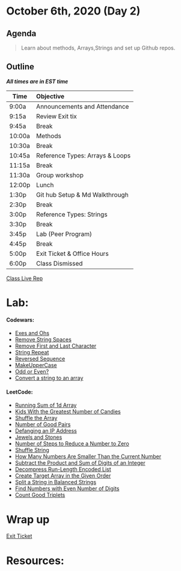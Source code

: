 # October 6th, 2020 (Day 2)

## Agenda
> Learn about methods, Arrays,Strings and set up Github repos.

## Outline
_**All times are in EST time**_

| Time   | Objective                        |
| -------|:---------------------------------|
| 9:00a  | Announcements and Attendance     |
| 9:15a  | Review Exit tix                  |
| 9:45a  | Break                            |
| 10:00a | Methods                          |
| 10:30a | Break                            |
| 10:45a | Reference Types: Arrays & Loops  |
| 11:15a | Break                            |
| 11:30a | Group workshop                   |
| 12:00p | Lunch                            |
| 1:30p  | Git hub Setup & Md Walkthrough   | 
| 2:30p  | Break                            |
| 3:00p  | Reference Types: Strings         |
| 3:30p  | Break                            |
| 3:45p  | Lab (Peer Program)               |
| 4:45p  | Break                            |
| 5:00p  | Exit Ticket & Office Hours       |
| 6:00p  | Class Dismissed                  |


[Class Live Rep](https://repl.it/@SayeedJoseph/Class-Repo-Notes)

# Lab: 

#### Codewars: 
- [Exes and Ohs](https://www.codewars.com/kata/55908aad6620c066bc00002a/train/java)
- [Remove String Spaces](https://www.codewars.com/kata/57eae20f5500ad98e50002c5/train/java)
- [Remove First and Last Character](https://www.codewars.com/kata/56bc28ad5bdaeb48760009b0/train/java)
- [String Repeat](https://www.codewars.com/kata/57a0e5c372292dd76d000d7e/train/java)
- [Reversed Sequence](https://www.codewars.com/kata/5a00e05cc374cb34d100000d/train/java)
- [MakeUpperCase](https://www.codewars.com/kata/57a0556c7cb1f31ab3000ad7/train/java)
- [Odd or Even?](https://www.codewars.com/kata/5949481f86420f59480000e7/train/java)
- [Convert a string to an array](https://www.codewars.com/kata/57e76bc428d6fbc2d500036d/train/java)

#### LeetCode: 
- [Running Sum of 1d Array](https://leetcode.com/problems/running-sum-of-1d-array/)
- [Kids With the Greatest Number of Candies](https://leetcode.com/problems/kids-with-the-greatest-number-of-candies/)
- [Shuffle the Array](https://leetcode.com/problems/shuffle-the-array/)
- [Number of Good Pairs](https://leetcode.com/problems/number-of-good-pairs/)
- [Defanging an IP Address](https://leetcode.com/problems/defanging-an-ip-address/)
- [Jewels and Stones](https://leetcode.com/problems/jewels-and-stones/)
- [Number of Steps to Reduce a Number to Zero](https://leetcode.com/problems/number-of-steps-to-reduce-a-number-to-zero/)
- [Shuffle String](https://leetcode.com/problems/shuffle-string/)
- [How Many Numbers Are Smaller Than the Current Number](https://leetcode.com/problems/how-many-numbers-are-smaller-than-the-current-number/)
- [Subtract the Product and Sum of Digits of an Integer](https://leetcode.com/problems/subtract-the-product-and-sum-of-digits-of-an-integer/)
- [Decompress Run-Length Encoded List](https://leetcode.com/problems/decompress-run-length-encoded-list/)
- [Create Target Array in the Given Order](https://leetcode.com/problems/create-target-array-in-the-given-order/)
- [Split a String in Balanced Strings](https://leetcode.com/problems/split-a-string-in-balanced-strings/)
- [Find Numbers with Even Number of Digits](https://leetcode.com/problems/find-numbers-with-even-number-of-digits/)
- [Count Good Triplets](https://leetcode.com/problems/count-good-triplets/)

# Wrap up

[Exit Ticket](https://forms.gle/UGwPy6vkvpqnqpUF6)


# Resources:
